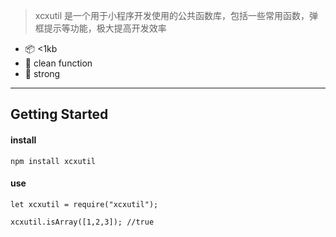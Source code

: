 > xcxutil 是一个用于小程序开发使用的公共函数库，包括一些常用函数，弹框提示等功能，极大提高开发效率


* 📦 <1kb
* 👀 clean function
* 🐅 strong

---
## Getting Started

#### install
```
npm install xcxutil
```
#### use
```
let xcxutil = require("xcxutil");

xcxutil.isArray([1,2,3]); //true
```
